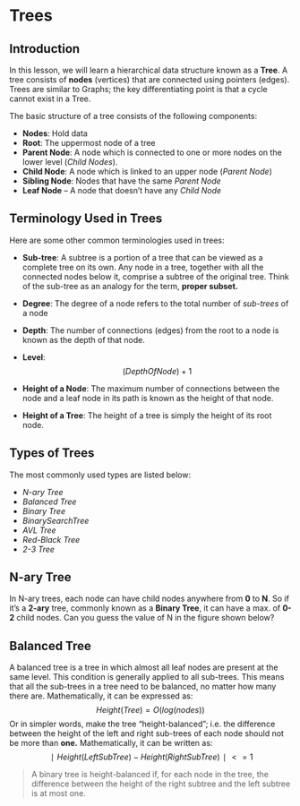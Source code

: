 # Trees

## Introduction

In this lesson, we will learn a hierarchical data structure known as a **Tree**. A tree consists of **nodes** (vertices) that are connected using pointers (edges). Trees are similar to Graphs; the key differentiating point is that a cycle cannot exist in a Tree.

The basic structure of a tree consists of the following components:

- **Nodes**: Hold data
- **Root**: The uppermost node of a tree
- **Parent Node**: A node which is connected to one or more nodes on the lower level (*Child Nodes*).
- **Child Node**: A node which is linked to an upper node (*Parent Node*)
- **Sibling Node**: Nodes that have the same *Parent Node*
- **Leaf Node** – A node that doesn’t have any *Child Node*

## Terminology Used in Trees

Here are some other common terminologies used in trees:

- **Sub-tree**:
  A subtree is a portion of a tree that can be viewed as a complete tree on its own. Any node in a tree, together with all the connected nodes below it, comprise a subtree of the original tree. Think of the sub-tree as an analogy for the term, **proper subset.**

- **Degree**:
  The degree of a node refers to the total number of *sub-trees* of a node

- **Depth**:
  The number of connections (edges) from the root to a node is known as the depth of that node.

- **Level**: 
  $$
  (DepthOfNode) +1
  $$
  

- **Height of a Node**:
  The maximum number of connections between the node and a leaf node in its path is known as the height of that node.
- **Height of a Tree**:
  The height of a tree is simply the height of its root node.

## Types of Trees

The most commonly used types are listed below:

- *N-ary Tree*
- *Balanced Tree*
- *Binary Tree*
- *BinarySearchTree*
- *AVL Tree*
- *Red-Black Tree*
- *2-3 Tree*

## N-ary Tree

In N-ary trees, each node can have child nodes anywhere from **0** to **N**. So if it’s a **2-ary** tree, commonly known as a **Binary Tree**, it can have a max. of **0-2** child nodes. Can you guess the value of N in the figure shown below?

## Balanced Tree

A balanced tree is a tree in which almost all leaf nodes are present at the same level. This condition is generally applied to all sub-trees. This means that all the sub-trees in a tree need to be balanced, no matter how many there are. Mathematically, it can be expressed as:
$$
Height(Tree)=O(log(nodes))
$$
Or in simpler words, make the tree “height-balanced”; i.e. the difference between the height of the left and right sub-trees of each node should not be more than **one.** Mathematically, it can be written as:
$$
∣Height(LeftSubTree)−Height(RightSubTree)∣<=1
$$

> A binary tree is height-balanced if, for each node in the tree, the difference between the height of the right subtree and the left subtree is at most one.